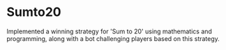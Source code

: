 # Sumto20
Implemented a winning strategy for 'Sum to 20' using mathematics and programming, along with a bot challenging players based on this strategy.
